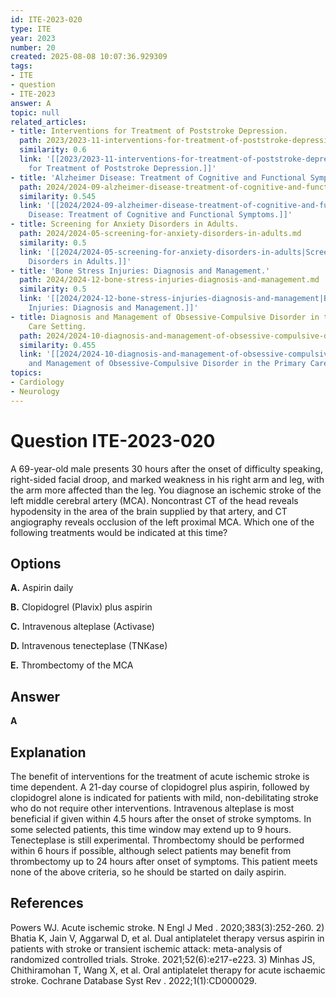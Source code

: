 ```yaml
---
id: ITE-2023-020
type: ITE
year: 2023
number: 20
created: 2025-08-08 10:07:36.929309
tags:
- ITE
- question
- ITE-2023
answer: A
topic: null
related_articles:
- title: Interventions for Treatment of Poststroke Depression.
  path: 2023/2023-11-interventions-for-treatment-of-poststroke-depression.md
  similarity: 0.6
  link: '[[2023/2023-11-interventions-for-treatment-of-poststroke-depression|Interventions
    for Treatment of Poststroke Depression.]]'
- title: 'Alzheimer Disease: Treatment of Cognitive and Functional Symptoms.'
  path: 2024/2024-09-alzheimer-disease-treatment-of-cognitive-and-functional-symp.md
  similarity: 0.545
  link: '[[2024/2024-09-alzheimer-disease-treatment-of-cognitive-and-functional-symp|Alzheimer
    Disease: Treatment of Cognitive and Functional Symptoms.]]'
- title: Screening for Anxiety Disorders in Adults.
  path: 2024/2024-05-screening-for-anxiety-disorders-in-adults.md
  similarity: 0.5
  link: '[[2024/2024-05-screening-for-anxiety-disorders-in-adults|Screening for Anxiety
    Disorders in Adults.]]'
- title: 'Bone Stress Injuries: Diagnosis and Management.'
  path: 2024/2024-12-bone-stress-injuries-diagnosis-and-management.md
  similarity: 0.5
  link: '[[2024/2024-12-bone-stress-injuries-diagnosis-and-management|Bone Stress
    Injuries: Diagnosis and Management.]]'
- title: Diagnosis and Management of Obsessive-Compulsive Disorder in the Primary
    Care Setting.
  path: 2024/2024-10-diagnosis-and-management-of-obsessive-compulsive-disorder-in.md
  similarity: 0.455
  link: '[[2024/2024-10-diagnosis-and-management-of-obsessive-compulsive-disorder-in|Diagnosis
    and Management of Obsessive-Compulsive Disorder in the Primary Care Setting.]]'
topics:
- Cardiology
- Neurology
---
```


# Question ITE-2023-020

A 69-year-old male presents 30 hours after the onset of difficulty speaking, right-sided facial droop, and marked weakness in his right arm and leg, with the arm more affected than the leg. You diagnose an ischemic stroke of the left middle cerebral artery (MCA). Noncontrast CT of the head reveals hypodensity in the area of the brain supplied by that artery, and CT angiography reveals occlusion of the left proximal MCA. Which one of the following treatments would be indicated at this time?

## Options

**A.** Aspirin daily

**B.** Clopidogrel (Plavix) plus aspirin

**C.** Intravenous alteplase (Activase)

**D.** Intravenous tenecteplase (TNKase)

**E.** Thrombectomy of the MCA

## Answer

**A**

## Explanation

The benefit of interventions for the treatment of acute ischemic stroke is time dependent. A 21-day course of clopidogrel plus aspirin, followed by clopidogrel alone is indicated for patients with mild, non-debilitating stroke who do not require other interventions. Intravenous alteplase is most beneficial if given within 4.5 hours after the onset of stroke symptoms. In some selected patients, this time window may extend up to 9 hours. Tenecteplase is still experimental. Thrombectomy should be performed within 6 hours if possible, although select patients may benefit from thrombectomy up to 24 hours after onset of symptoms. This patient meets none of the above criteria, so he should be started on daily aspirin.

## References

Powers WJ. Acute ischemic stroke. N Engl J Med . 2020;383(3):252-260. 2) Bhatia K, Jain V, Aggarwal D, et al. Dual antiplatelet therapy versus aspirin in patients with stroke or transient ischemic attack: meta-analysis of randomized controlled trials. Stroke. 2021;52(6):e217-e223. 3) Minhas JS, Chithiramohan T, Wang X, et al. Oral antiplatelet therapy for acute ischaemic stroke. Cochrane Database Syst Rev . 2022;1(1):CD000029.
